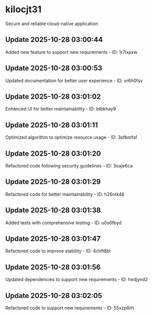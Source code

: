 # kilocjt31
Secure and reliable cloud-native application

## Update 2025-10-28 03:00:44
Added new feature to support new requirements - ID: 1r7lxpxw


## Update 2025-10-28 03:00:53
Updated documentation for better user experience - ID: vr6h0fsv


## Update 2025-10-28 03:01:02
Enhanced UI for better maintainability - ID: btbkhay9


## Update 2025-10-28 03:01:11
Optimized algorithm to optimize resource usage - ID: 3efbmfsf


## Update 2025-10-28 03:01:20
Refactored code following security guidelines - ID: 3oaje6ca


## Update 2025-10-28 03:01:29
Refactored code for better maintainability - ID: h26ntk46


## Update 2025-10-28 03:01:38
Added tests with comprehensive testing - ID: u0s6fbyd


## Update 2025-10-28 03:01:47
Refactored code to improve stability - ID: 4chft8bl


## Update 2025-10-28 03:01:56
Updated dependencies to support new requirements - ID: hedjynd2


## Update 2025-10-28 03:02:05
Refactored code to support new requirements - ID: 55xzp6rh


